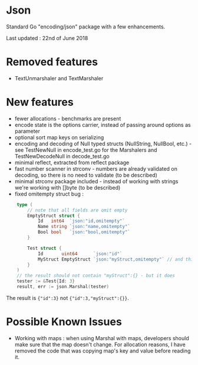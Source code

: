 # Json

Standard Go "encoding/json" package with a few enhancements. 

Last updated : 22nd of June 2018

# Removed features

* TextUnmarshaler and TextMarshaler 

# New features

* fewer allocations - benchmarks are present
* encode state is the options carrier, instead of passing around options as parameter
* optional sort map keys on serializing
* encoding and decoding of Null typed structs (NullString, NullBool, etc.) - see TestNewNull in encode_test.go for the Marshalers and TestNewDecodeNull in decode_test.go
* minimal reflect, extracted from reflect package 
* fast number scanner in strconv - numbers are already validated on decoding, so there is no need to validate (to be described)
* minimal strconv package included - instead of working with strings we're working with []byte (to be described)
* fixed omitempty struct bug : 

```go
    type (
		// note that all fields are omit empty
		EmptyStruct struct {
			Id   int64  `json:"id,omitempty"`
			Name string `json:"name,omitempty"`
			Bool bool   `json:"bool,omitempty"`
		}

		Test struct {
			Id       uint64      `json:"id"`
			MyStruct EmptyStruct `json:"myStruct,omitempty"` // and this one is marked as omit empty
		}
	)
	// the result should not contain "myStruct":{} - but it does
	tester := &Test{Id: 3}
	result, err := json.Marshal(tester)
```

The result is `{"id":3}` not `{"id":3,"myStruct":{}}`.

# Possible Known Issues

* Working with maps : when using Marshal with maps, developers should make sure that the map doesn't change. 
For allocation reasons, I have removed the code that was copying map's key and value before reading it.
